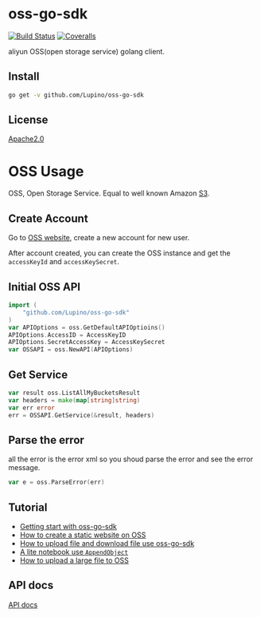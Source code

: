 oss-go-sdk
==================================

[![Build Status](https://travis-ci.org/Lupino/oss-go-sdk.svg?branch=master)](https://travis-ci.org/Lupino/oss-go-sdk)
[![Coveralls](https://coveralls.io/repos/Lupino/oss-go-sdk/badge.png?branch=master)](https://coveralls.io/r/Lupino/oss-go-sdk)

aliyun OSS(open storage service) golang client.

## Install

```bash
go get -v github.com/Lupino/oss-go-sdk
```

## License

[Apache2.0](LICENSE)

# OSS Usage

OSS, Open Storage Service. Equal to well known Amazon [S3](http://aws.amazon.com/s3/).

## Create Account

Go to [OSS website](http://www.aliyun.com/product/oss/?lang=en), create a new account for new user.

After account created, you can create the OSS instance and get the `accessKeyId` and `accessKeySecret`.

## Initial OSS API

```go
import (
    "github.com/Lupino/oss-go-sdk"
)
var APIOptions = oss.GetDefaultAPIOptioins()
APIOptions.AccessID = AccessKeyID
APIOptions.SecretAccessKey = AccessKeySecret
var OSSAPI = oss.NewAPI(APIOptions)
```

## Get Service

```go
var result oss.ListAllMyBucketsResult
var headers = make(map[string]string)
var err error
err = OSSAPI.GetService(&result, headers)
```

## Parse the error

all the error is the error xml so you shoud parse the error and see the error message.

```go
var e = oss.ParseError(err)
```

## Tutorial

* [Getting start with oss-go-sdk](examples/getting_start)
* [How to create a static website on OSS](examples/website)
* [How to upload file and download file use oss-go-sdk](examples/file_upload_download)
* [A lite notebook use `AppendObject`](examples/notebook)
* [How to upload a large file to OSS](examples/upload_large_file)

## API docs

[API docs](https://godoc.org/github.com/Lupino/oss-go-sdk)

